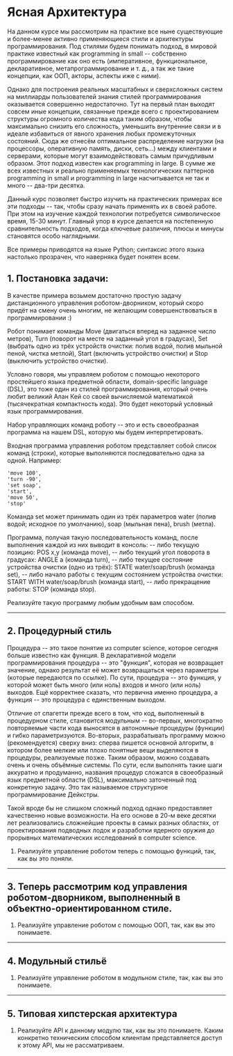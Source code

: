 # Ясная Архитектура

На данном курсе мы рассмотрим на практике все ныне существующие и более-менее активно применяющиеся стили и архитектуры программирования. Под стилями будем понимать подход, в мировой практике известный как programming in small -- собственно программирование как оно есть (императивное, функциональное, декларативное, метапрограммирование и т. д., а так же такие концепции, как ООП, акторы, аспекты иже с ними).

Однако для построения реальных масштабных и сверхсложных систем на миллиарды пользователей знания стилей программирования оказывается совершенно недостаточно. Тут на первый план выходят совсем иные концепции, связанные прежде всего с проектированием структуры огромного количества кода таким образом, чтобы максимально снизить его сложность, уменьшить внутренние связи и в идеале избавиться от явного хранения любых промежуточных состояний. Сюда же отнесём оптимальное распределение нагрузки (на процессоры, оперативную память, диски, сеть...) между клиентами и серверами, которые могут взаимодействовать самым причудливым образом. Этот подход известен как programming in large. В сумме же всех известных и реально применяемых технологических паттернов programming in small и programming in large насчитывается не так и много -- два-три десятка.

Данный курс позволяет быстро изучить на практических примерах все эти подходы -- так, чтобы сразу начать применять их в своей работе. При этом на изучение каждой технологии потребуется символическое время, 15-30 минут. Главный упор в курсе делается на постепенную сравнительность подходов, когда ключевые различия, плюсы и минусы становятся особо наглядными.

Все примеры приводятся на языке Python; синтаксис этого языка настолько прозрачен, что наверняка будет понятен всем.


## 1. Постановка задачи:
В качестве примера возьмем достаточно простую задачу дистанционного управления роботом-дворником, который скоро придёт на смену очень многим, не желающим совершенствоваться в программировании :)

Робот понимает команды Move (двигаться вперед на заданное число метров), Turn (поворот на месте на заданный угол в градусах), Set (выбрать одно из трёх устройств очистки: полив водой, полив мыльной пеной, чистка метлой), Start (включить устройство очистки) и Stop (выключить устройство очистки).

Условно говоря, мы управляем роботом с помощью некоторого простейшего языка предметной области, domain-specific language (DSL), это тоже один из стилей программирования, который очень любит великий Алан Кей со своей вычисляемой математикой (тысячекратная компактность кода). Это будет некоторый условный язык программирования.

Набор управляющих команд роботу -- это и есть своеобразная программа на нашем DSL, которую мы будем интерпретировать.

Входная программа управления роботом представляет собой список команд (строки), которые выполняются последовательно одна за одной. Например:

    'move 100',
    'turn -90',
    'set soap',
    'start',
    'move 50',
    'stop'

Команда set может принимать один из трёх параметров water (полив водой; исходное по умолчанию), soap (мыльная пена), brush (метла).

Программа, получая такую последовательность команд, после выполнения каждой из них выводит в консоль:
-- либо текущую позицию: POS x,y (команда move),
-- либо текущий угол поворота в градусах: ANGLE a (команда turn),
-- либо текущее состояние устройства очистки (одно из трёх): STATE water/soap/brush (команда set),
-- либо начало работы с текущим состоянием устройства очистки: START WITH water/soap/brush (команда start),
-- либо прекращение работы: STOP (команда stop).

Реализуйте такую программу любым удобным вам способом.

---

## 2. Процедурный стиль

 Процедура -- это такое понятие из computer science, которое сегодня больше известно как функция. В декларативной модели программирования процедура -- это "функция", которая не возвращает значение, однако результат её может возвращаться через параметры (которые передаются по ссылке). По сути, процедура -- это функция, у которой может быть много (или ноль) входов и много (или ноль) выходов. Ещё корректнее сказать, что первична именно процедура, а функция -- это процедура с единственным выходом.

Отличие от спагетти прежде всего в том, что код, выполненный в процедурном стиле, становится модульным -- во-первых, многократно повторяемые части кода выносятся в автономные процедуры (функции) и гибко параметризуются.
Во-вторых, разрабатывать программу можно (рекомендуется) сверху вниз: сперва пишется основной алгоритм, в котором более мелкие или плохо понятные вещи выделяются в процедуры, реализуемые позже. Таким образом, можно создавать очень и очень объёмные системы. По сути, если выполнять такие шаги аккуратно и продуманно, названия процедур сложатся в своеобразный язык предметной области (DSL), максимально заточенный под конкретную задачу. Это так называемое структурное программирование Дейкстры.

Такой вроде бы не слишком сложный подход однако предоставляет качественно новые возможности. На его основе в 20-м веке десятки лет реализовались сложнейшие проекты в самых разных областях, от проектирования подводных лодок и разработки ядерного оружия до прорывных математических исследований в computer science.

1) Реализуйте управление роботом теперь с помощью функций, так, как вы это поняли.


---

## 3. Теперь рассмотрим код управления роботом-дворником, выполненный в объектно-ориентированном стиле.

1) Реализуйте управление роботом с помощью ООП, так, как вы это понимаете.


---

## 4. Модульный стильё

1) Реализуйте управление роботом в модульном стиле, так, как вы это понимаете.

---

## 5. Типовая хипстерская архитектура

1) Реализуйте API к данному модулю так, как вы это понимаете. Каким конкретно техническим способом клиентам представляется доступ к этому API, мы не рассматриваем.